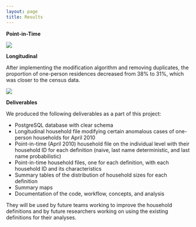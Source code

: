 ```yaml
---
layout: page
title: Results
---
```


**Point-in-Time**

<img src="{{ site.url }}{{ site.baseurl }}/assets/img/seattle_hh_maps.pdf">

**Longitudinal**

After implementing the modification algorithm and removing duplicates, the proportion of one-person residences decreased from 38% to 31%, which was closer to the census data. 

<img src="{{ site.url }}{{ site.baseurl }}/assets/img/long_results.png">

**Deliverables**

We produced the following deliverables as a part of this project:
- PostgreSQL database with clear schema
- Longitudinal household file modifying certain anomalous cases of one-person households for April 2010
- Point-in-time (April 2010) household file on the individual level with their household ID for each definition (naive, last name deterministic, and last name probabilistic)
- Point-in-time household files, one for each definition, with each household ID and its characteristics
- Summary tables of the distribution of household sizes for each definition
- Summary maps
- Documentation of the code, workflow, concepts, and analysis

They will be used by future teams working to improve the household definitions and by future researchers working on using the existing definitions for their analyses.
